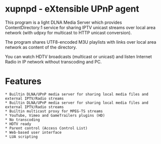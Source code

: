 # xupnpd - eXtensible UPnP agent 

This program is a light DLNA Media Server which provides ContentDirectory:1 service for sharing IPTV unicast streams over local area network (with udpxy for multicast to HTTP unicast conversion).

The program shares UTF8-encoded M3U playlists with links over local area network as content of the directory.

You can watch HDTV broadcasts (multicast or unicast) and listen Internet Radio in IP network without transcoding and PC. 

# Features

    * Builtin DLNA/UPnP media server for sharing local media files and external IPTV/Radio streams
    * Builtin DLNA/UPnP media server for sharing local media files and external IPTV/Radio streams
    * Builtin multicast proxy for MPEG-TS streams
    * YouTube, Vimeo and GameTrailers plugins (HD)
    * No transcoding
    * HDTV ready
    * Parent control (Access Control List)
    * Web-based user interface
    * LUA scripting  
